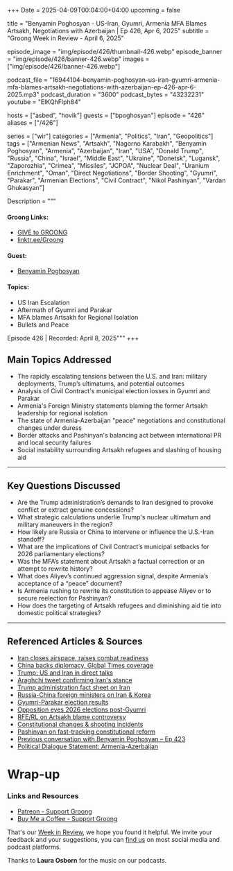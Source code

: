 +++
Date = 2025-04-09T00:04:00+04:00
upcoming = false

title = "Benyamin Poghosyan - US-Iran, Gyumri, Armenia MFA Blames Artsakh, Negotiations with Azerbaijan | Ep 426, Apr 6, 2025"
subtitle = "Groong Week in Review - April 6, 2025"

episode_image = "img/episode/426/thumbnail-426.webp"
episode_banner = "img/episode/426/banner-426.webp"
images = ["img/episode/426/banner-426.webp"]

podcast_file = "16944104-benyamin-poghosyan-us-iran-gyumri-armenia-mfa-blames-artsakh-negotiations-with-azerbaijan-ep-426-apr-6-2025.mp3"
podcast_duration = "3600"
podcast_bytes = "43232231"
youtube = "ElKQhFlph84"

hosts = ["asbed", "hovik"]
guests = ["bpoghosyan"]
episode = "426"
aliases = ["/426"]

series = ["wir"]
categories = ["Armenia", "Politics", "Iran", "Geopolitics"]
tags = ["Armenian News", "Artsakh", "Nagorno Karabakh", "Benyamin Poghosyan", "Armenia", "Azerbaijan", "Iran", "USA", "Donald Trump", "Russia", "China", "Israel", "Middle East", "Ukraine", "Donetsk", "Lugansk", "Zaporozhia", "Crimea", "Missiles", "JCPOA", "Nuclear Deal", "Uranium Enrichment", "Oman", "Direct Negotiations", "Border Shooting", "Gyumri", "Parakar", "Armenian Elections", "Civil Contract", "Nikol Pashinyan", "Vardan Ghukasyan"]

Description = """

#### Groong Links:
* [GIVE to GROONG](https://podcasts.groong.org/donate)
* [linktr.ee/Groong](https://linktr.ee/groong)

#### Guest:
* [Benyamin Poghosyan](/guest/bpoghosyan)

#### Topics:
* US Iran Escalation
* Aftermath of Gyumri and Parakar
* MFA blames Artsakh for Regional Isolation
* Bullets and Peace

Episode 426 | Recorded: April 8, 2025"""
+++


## **Main Topics Addressed**

- The rapidly escalating tensions between the U.S. and Iran: military deployments, Trump’s ultimatums, and potential outcomes
- Analysis of Civil Contract's municipal election losses in Gyumri and Parakar
- Armenia's Foreign Ministry statements blaming the former Artsakh leadership for regional isolation
- The state of Armenia-Azerbaijan "peace" negotiations and constitutional changes under duress
- Border attacks and Pashinyan's balancing act between international PR and local security failures
- Social instability surrounding Artsakh refugees and slashing of housing aid

---

## **Key Questions Discussed**

- Are the Trump administration’s demands to Iran designed to provoke conflict or extract genuine concessions?
- What strategic calculations underlie Trump's nuclear ultimatum and military maneuvers in the region?
- How likely are Russia or China to intervene or influence the U.S.-Iran standoff?
- What are the implications of Civil Contract’s municipal setbacks for 2026 parliamentary elections?
- Was the MFA’s statement about Artsakh a factual correction or an attempt to rewrite history?
- What does Aliyev’s continued aggression signal, despite Armenia’s acceptance of a “peace” document?
- Is Armenia rushing to rewrite its constitution to appease Aliyev or to secure reelection for Pashinyan?
- How does the targeting of Artsakh refugees and diminishing aid tie into domestic political strategies?

---

## **Referenced Articles & Sources**

- [Iran closes airspace, raises combat readiness](https://eadaily.com/en/news/2025/04/02/iran-closes-airspace-and-brings-the-army-to-full-combat-readiness-mehr)
- [China backs diplomacy, Global Times coverage](https://www.globaltimes.cn/page/202504/1331388.shtml)
- [Trump: US and Iran in direct talks](https://edition.cnn.com/2025/04/07/politics/trump-us-iran-talks/index.html)
- [Araghchi tweet confirming Iran's stance](https://x.com/araghchi/status/1909381747709546786)
- [Trump administration fact sheet on Iran](https://www.whitehouse.gov/fact-sheets/2025/02/fact-sheet-president-donald-j-trump-restores-maximum-pressure-on-iran/)
- [Russia-China foreign ministers on Iran & Korea](https://www.reuters.com/world/russian-chinese-foreign-ministers-discuss-irans-nuclear-program-korea-russia-2025-04-01/)
- [Gyumri-Parakar election results](https://www.bbc.com/news/articles/c20x7z36d56o)
- [Opposition eyes 2026 elections post-Gyumri](https://www.balcanicaucaso.org/eng/Areas/Armenia/Pashinyan-faces-Gyumri-setback-as-opposition-eyes-2026-election-237167)
- [RFE/RL on Artsakh blame controversy](https://www.azatutyun.am/a/33376198.html)
- [Constitutional changes & shooting incidents](https://www.azatutyun.am/a/33376316.html)
- [Pashinyan on fast-tracking constitutional reform](https://www.azatutyun.am/a/33376399.html)
- [Previous conversation with Benyamin Poghosyan – Ep 423](https://podcasts.groong.org/423)
- [Political Dialogue Statement: Armenia-Azerbaijan](https://www.commonspace.eu/news/statement-armenia-azerbaijan-political-dialogue-platform)



# Wrap-up

### **Links and Resources**
* [Patreon - Support Groong](https://www.patreon.com/ann_groong)
* [Buy Me a Coffee - Support Groong](https://www.buymeacoffee.com/groong)

That's our [Week in Review](https://podcasts.groong.org/), we hope you found it helpful. We invite your feedback and your suggestions, you can [find us](https://linktr.ee/groong) on most social media and podcast platforms.

Thanks to __Laura Osborn__ for the music on our podcasts.
